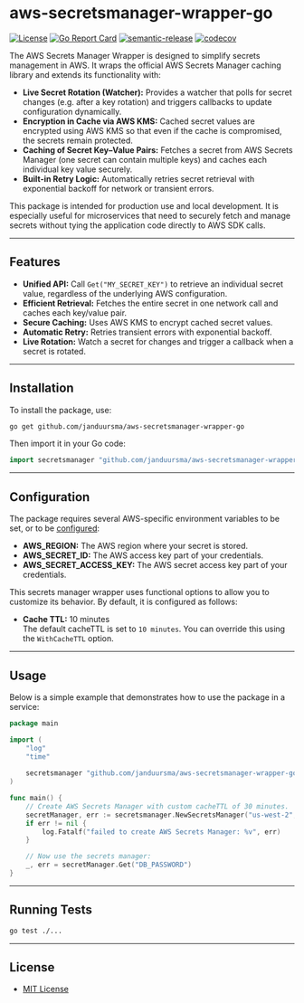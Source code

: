 # aws-secretsmanager-wrapper-go

[![License](https://img.shields.io/badge/license-MIT-blue.svg)](https://opensource.org/licenses/MIT)
[![Go Report Card](https://goreportcard.com/badge/github.com/janduursma/aws-secretsmanager-wrapper-go)](https://goreportcard.com/report/github.com/janduursma/aws-secretsmanager-wrapper-go)
[![semantic-release](https://img.shields.io/badge/semantic--release-ready-brightgreen)](https://github.com/go-semantic-release/go-semantic-release)
[![codecov](https://codecov.io/gh/janduursma/aws-secretsmanager-wrapper-go/graph/badge.svg?token=LBQGOP14WJ)](https://codecov.io/gh/janduursma/aws-secretsmanager-wrapper-go)

The AWS Secrets Manager Wrapper is designed to simplify secrets management in AWS. It wraps the official AWS Secrets Manager caching library and extends its functionality with:

- **Live Secret Rotation (Watcher):** Provides a watcher that polls for secret changes (e.g. after a key rotation) and triggers callbacks to update configuration dynamically.
- **Encryption in Cache via AWS KMS:** Cached secret values are encrypted using AWS KMS so that even if the cache is compromised, the secrets remain protected.
- **Caching of Secret Key–Value Pairs:** Fetches a secret from AWS Secrets Manager (one secret can contain multiple keys) and caches each individual key value securely.
- **Built-in Retry Logic:** Automatically retries secret retrieval with exponential backoff for network or transient errors.


This package is intended for production use and local development. It is especially useful for microservices that need to securely fetch and manage secrets without tying the application code directly to AWS SDK calls.

---

## Features

- **Unified API:** Call `Get("MY_SECRET_KEY")` to retrieve an individual secret value, regardless of the underlying AWS configuration.
- **Efficient Retrieval:** Fetches the entire secret in one network call and caches each key/value pair.
- **Secure Caching:** Uses AWS KMS to encrypt cached secret values.
- **Automatic Retry:** Retries transient errors with exponential backoff.
- **Live Rotation:** Watch a secret for changes and trigger a callback when a secret is rotated.

---

## Installation

To install the package, use:

```bash
go get github.com/janduursma/aws-secretsmanager-wrapper-go
```

Then import it in your Go code:

```go
import secretsmanager "github.com/janduursma/aws-secretsmanager-wrapper-go"
```

---

## Configuration

The package requires several AWS-specific environment variables to be set, or to be [configured](https://docs.aws.amazon.com/cli/latest/reference/configure/):

- **AWS_REGION:** The AWS region where your secret is stored.
- **AWS_SECRET_ID:** The AWS access key part of your credentials.
- **AWS_SECRET_ACCESS_KEY:** The AWS secret access key part of your credentials.

This secrets manager wrapper uses functional options to allow you to customize its behavior. By default, it is configured as follows:
- **Cache TTL:** 10 minutes  
  The default cacheTTL is set to `10 minutes`. You can override this using the `WithCacheTTL` option.


---

## Usage

Below is a simple example that demonstrates how to use the package in a service:

```go
package main

import (
	"log"
	"time"
	
	secretsmanager "github.com/janduursma/aws-secretsmanager-wrapper-go"
)

func main() {
	// Create AWS Secrets Manager with custom cacheTTL of 30 minutes.
	secretManager, err := secretsmanager.NewSecretsManager("us-west-2", "my-secret-id", "my-kms-key-id", secretsmanager.WithCacheTTL(30*time.Minute))
	if err != nil {
		log.Fatalf("failed to create AWS Secrets Manager: %v", err)
	}

	// Now use the secrets manager:
	_, err = secretManager.Get("DB_PASSWORD")
}
```

---

## Running Tests
```sh
go test ./...
```

---

## License
- [MIT License](LICENSE)